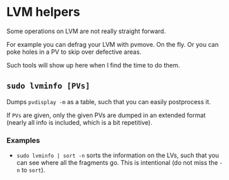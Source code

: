 # LVM helpers

Some operations on LVM are not really straight forward.

For example you can defrag your LVM with pvmove.  On the fly.
Or you can poke holes in a PV to skip over defective areas.

Such tools will show up here when I find the time to do them.

## `sudo lvminfo [PVs]`

Dumps `pvdisplay -m` as a table, such that you can easily postprocess it.

If `PVs` are given, only the given PVs are dumped in an extended format (nearly all info is included, which is a bit repetitive).


### Examples

- `sudo lvminfo | sort -n` sorts the information on the LVs, such that you can see where all the fragments go.  This is intentional (do not miss the `-n` to `sort`).

